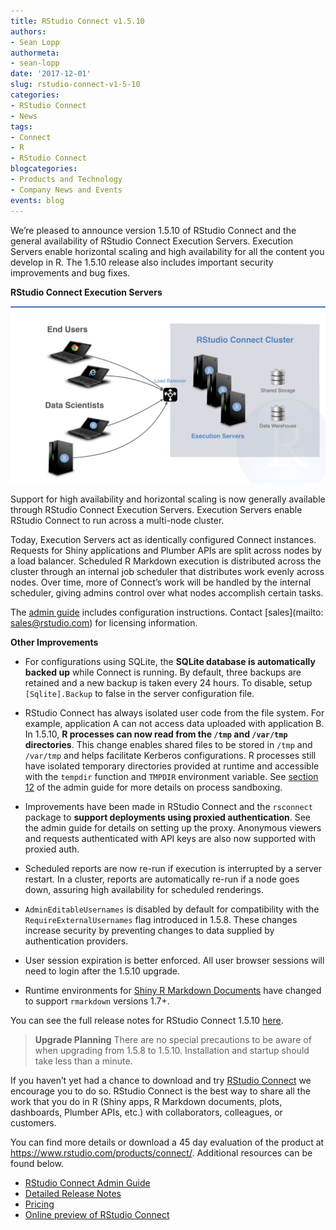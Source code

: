```yaml
---
title: RStudio Connect v1.5.10
authors:
- Sean Lopp
authormeta: 
- sean-lopp
date: '2017-12-01'
slug: rstudio-connect-v1-5-10
categories:
- RStudio Connect
- News
tags:
- Connect
- R
- RStudio Connect
blogcategories:
- Products and Technology
- Company News and Events
events: blog
---
```



We’re pleased to announce version 1.5.10 of RStudio Connect and the general availability of RStudio Connect Execution Servers. Execution Servers enable horizontal scaling and high availability for all the content you develop in R. The 1.5.10 release also includes important security improvements and bug fixes. 

**RStudio Connect Execution Servers**

![HA Architecture](rsc-ha.jpg)

Support for high availability and horizontal scaling is now generally available through RStudio Connect Execution Servers. Execution Servers enable RStudio Connect to run across a multi-node cluster. 

Today, Execution Servers act as identically configured Connect instances. Requests for Shiny applications and Plumber APIs are split across nodes by a load balancer. Scheduled R Markdown execution is distributed across the cluster through an internal job scheduler that distributes work evenly across nodes. Over time, more of Connect’s work will be handled by the internal scheduler, giving admins control over what nodes accomplish certain tasks. 

The [admin guide](https://docs.rstudio.com/connect/admin) includes configuration instructions. Contact [sales](mailto: sales@rstudio.com) for licensing information.

**Other Improvements**

- For configurations using SQLite, the **SQLite database is automatically backed up** while Connect is running. By default, three backups are retained and a new backup is taken every 24 hours. To disable, setup `[Sqlite].Backup` to false in the server configuration file.


- RStudio Connect has always isolated user code from the file system. For example, application A can not access data uploaded with application B. In 1.5.10, **R processes can now read from the `/tmp` and `/var/tmp` directories**. This change enables shared files to be stored in `/tmp` and `/var/tmp` and helps facilitate Kerberos configurations. R processes still have isolated temporary directories provided at runtime and accessible with the `tempdir` function and `TMPDIR` environment variable. See [section 12](http://docs.rstudio.com/connect/admin) of the admin guide for more details on process sandboxing.


- Improvements have been made in RStudio Connect and the `rsconnect` package to **support deployments using proxied authentication**. See the admin guide for details on setting up the proxy. Anonymous viewers and requests authenticated with API keys are also now supported with proxied auth.


- Scheduled reports are now re-run if execution is interrupted by a server restart. In a cluster, reports are automatically re-run if a node goes down, assuring high availability for scheduled renderings.


- `AdminEditableUsernames` is disabled by default for compatibility with the `RequireExternalUsernames` flag introduced in 1.5.8. These changes increase security by preventing changes to data supplied by authentication providers.


- User session expiration is better enforced. All user browser sessions will need to login  after the 1.5.10 upgrade.


- Runtime environments for [Shiny R Markdown Documents](https://rmarkdown.rstudio.com/authoring_shiny.html) have changed to support `rmarkdown` versions 1.7+. 


You can see the full release notes for RStudio Connect 1.5.10 [here](http://docs.rstudio.com/connect/news).

> **Upgrade Planning** There are no special precautions to be aware of when upgrading from 1.5.8 to 1.5.10. Installation and startup should take less than a minute.

If you haven’t yet had a chance to download and try [RStudio Connect](https://www.rstudio.com/products/connect/) we encourage you to do so. RStudio Connect is the best way to share all the work that you do in R (Shiny apps, R Markdown documents, plots, dashboards, Plumber APIs, etc.) with collaborators, colleagues, or customers.

You can find more details or download a 45 day evaluation of the product at https://www.rstudio.com/products/connect/. Additional resources can be found below.

- [RStudio Connect Admin Guide](http://docs.rstudio.com/connect/admin)
- [Detailed Release Notes](http://docs.rstudio.com/connect/news)
- [Pricing](https://rstudio.com/pricing)
- [Online preview of RStudio Connect](https://beta.rstudioconnect.com)


